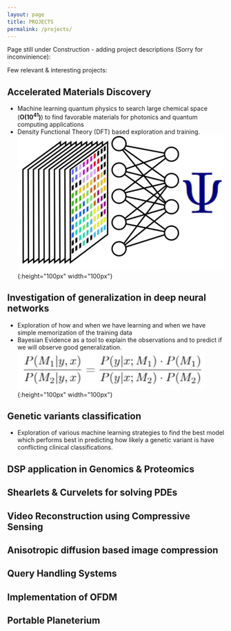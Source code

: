 ```yaml
---
layout: page
title: PROJECTS
permalink: /projects/
---
```


Page still under Construction - adding project descriptions (Sorry for inconvinience): 

Few relevant & interesting projects:

## Accelerated Materials Discovery
  * Machine learning quantum physics to search large chemical space (**O(10<sup>41</sup>)**) to find favorable materials for photonics and quantum computing applications
  * Density Functional Theory (DFT) based exploration and training. ![test image](perovskite.JPG){:height="100px" width="100px"}

## Investigation of generalization in deep neural networks
  * Exploration of how and when we have learning and when we have simple memorization of the training data
  * Bayesian Evidence as a tool to explain the observations and to predict if we will observe good generalization. ![test image](evidence.JPG){:height="100px" width="100px"}


## Genetic variants classification 
  * Exploration of various machine learning strategies to find the best model which performs best in predicting how likely a genetic variant is have conflicting clinical classifications. 

## DSP application in Genomics & Proteomics
## Shearlets & Curvelets for solving PDEs
## Video Reconstruction using Compressive Sensing
## Anisotropic diffusion based image compression
## Query Handling Systems
## Implementation of OFDM
## Portable Planeterium
